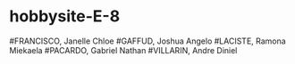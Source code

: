 # hobbysite-E-8
#FRANCISCO, Janelle Chloe
#GAFFUD, Joshua Angelo
#LACISTE, Ramona Miekaela 
#PACARDO, Gabriel Nathan
#VILLARIN, Andre Diniel
